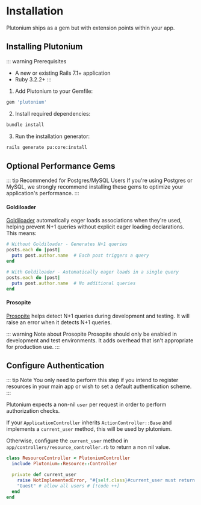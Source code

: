 # Installation

Plutonium ships as a gem but with extension points within your app.

## Installing Plutonium

::: warning Prerequisites
- A new or existing Rails 7.1+ application
- Ruby 3.2.2+
:::

1. Add Plutonium to your Gemfile:

```ruby
gem 'plutonium'
```

2. Install required dependencies:

```bash
bundle install
```

3. Run the installation generator:

```bash
rails generate pu:core:install
```

## Optional Performance Gems

::: tip Recommended for Postgres/MySQL Users
If you're using Postgres or MySQL, we strongly recommend installing these gems to optimize your application's performance.
:::

#### Goldiloader
[Goldiloader](https://github.com/salsify/goldiloader) automatically eager loads associations when they're used, helping prevent N+1 queries without explicit eager loading declarations. This means:

```ruby
# Without Goldiloader - Generates N+1 queries
posts.each do |post|
  puts post.author.name  # Each post triggers a query
end

# With Goldiloader - Automatically eager loads in a single query
posts.each do |post|
  puts post.author.name  # No additional queries
end
```

#### Prosopite
[Prosopite](https://github.com/charkost/prosopite) helps detect N+1 queries during development and testing. It will raise an error when it detects N+1 queries.

::: warning Note about Prosopite
Prosopite should only be enabled in development and test environments. It adds overhead that isn't appropriate for production use.
:::

## Configure Authentication

::: tip Note
You only need to perform this step if you intend to register resources in your main app or
wish to set a default authentication scheme.
:::

Plutonium expects a non-nil `user` per request in order to perform authorization checks.

If your `ApplicationController` inherits `ActionController::Base` and implements a `current_user` method,
this will be used by plutonium.

Otherwise, configure the `current_user` method in `app/controllers/resource_controller.rb` to return a non nil value.

```ruby
class ResourceController < PlutoniumController
  include Plutonium::Resource::Controller

  private def current_user
    raise NotImplementedError, "#{self.class}#current_user must return a non nil value" # [!code --]
    "Guest" # allow all users # [!code ++]
  end
end
```
<!--
## Verifying Installation

After installation, you can verify everything is working correctly:

1. Start your Rails server:
```bash
rails server
```

2. Check your logs for any warnings or errors related to Plutonium initialization

3. Generate and test a sample resource:
```bash
rails generate pu:res:scaffold Post title:string content:text
rails server
```

4. Visit `http://localhost:3000/posts` to verify the resource is working

::: info Troubleshooting
If you encounter any issues during installation, check:
1. Your Rails version is 7.1 or higher
2. All dependencies were installed correctly
3. The installation generator completed successfully
4. Your database is properly configured and migrated
:::
-->
